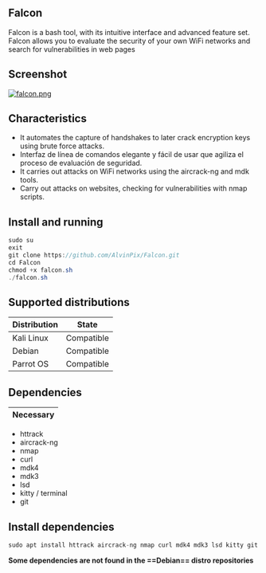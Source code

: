 ## Falcon

Falcon is a bash tool, with its intuitive interface and advanced feature set. Falcon allows you to evaluate the security of your own WiFi networks and search for vulnerabilities in web pages

## Screenshot

[![falcon.png](https://i.postimg.cc/0j6vLW2N/falcon.png)](https://postimg.cc/hQqNm0mF)

## Characteristics

- It automates the capture of handshakes to later crack encryption keys using brute force attacks.
- Interfaz de línea de comandos elegante y fácil de usar que agiliza el proceso de evaluación de seguridad.
- It carries out attacks on WiFi networks using the aircrack-ng and mdk tools.
- Carry out attacks on websites, checking for vulnerabilities with nmap scripts.

## Install and running

```java
sudo su
exit
git clone https://github.com/AlvinPix/Falcon.git
cd Falcon
chmod +x falcon.sh
./falcon.sh
```

## Supported distributions

| Distribution |   State       |
|--------------|---------------| 
| Kali Linux   | Compatible    |
| Debian       | Compatible    |
| Parrot OS    | Compatible    |

## Dependencies

| Necessary |
|-----------|

- httrack
- aircrack-ng
- nmap
- curl
- mdk4
- mdk3
- lsd
- kitty / terminal
- git

## Install dependencies

```java
sudo apt install httrack aircrack-ng nmap curl mdk4 mdk3 lsd kitty git
```
**Some dependencies are not found in the ==Debian== distro repositories**
